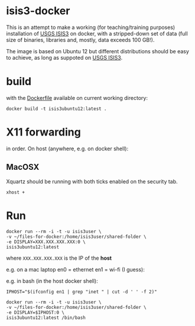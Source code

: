 # isis3-docker

This is an attempt to make a working (for teaching/training purposes) installation of [USGS ISIS3](https://isis.astrogeology.usgs.gov) on docker, with a stripped-down set of data (full size of binaries, libraries and, mostly, data exceeds 100 GB!).

The image is based on Ubuntu 12 but different distributions should be easy to achieve, as long as suppoted on [USGS ISIS3](https://isis.astrogeology.usgs.gov/documents/InstallGuide/index.html).

# build

with the [Dockerfile](Dockerfile) available on current working directory:

```
docker build -t isis3ubuntu12:latest .
```

# X11 forwarding

in order. On host (anywhere, e.g. on docker shell):

## MacOSX

Xquartz should be running with both ticks enabled on the security tab.  

```
xhost +
```

# Run

```
docker run --rm -i -t -u isis3user \
-v ~/files-for-docker:/home/isis3user/shared-folder \
-e DISPLAY=XXX.XXX.XXX.XXX:0 \
isis3ubuntu12:latest
```

where ```XXX.XXX.XXX.XXX``` is the IP of the **host**

e.g. on a mac laptop en0 = ethernet en1 = wi-fi (I guess):


e.g. in bash (in the host docker shell):

```
IPHOST="$(ifconfig en1 | grep "inet " | cut -d ' ' -f 2)"
```


```
docker run --rm -i -t -u isis3user \
-v ~/files-for-docker:/home/isis3user/shared-folder \
-e DISPLAY=$IPHOST:0 \
isis3ubuntu12:latest /bin/bash
```

